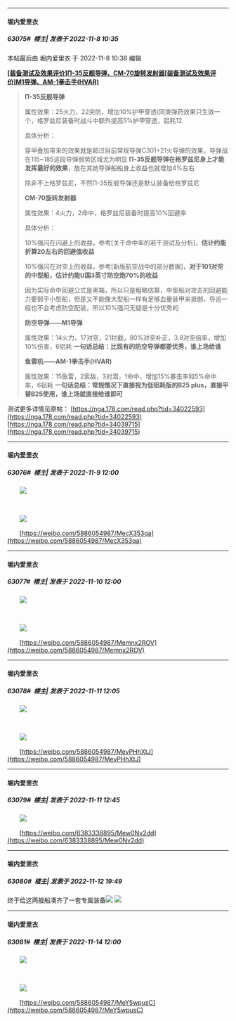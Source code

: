 

*****

####  堀内爱里衣  
##### 63075#         楼主| 发表于 2022-11-8 10:35

 本帖最后由 堀内爱里衣 于 2022-11-8 10:38 编辑 

<strong>[[装备测试及效果评价]П-35反舰导弹、СМ-70旋转发射器](https://nga.178.com/read.php?tid=34022593)
[​[装备测试及效果评价]M1导弹、AM-1拳击手(HVAR)](https://nga.178.com/read.php?tid=34039715)</strong>
 <blockquote><strong>П-35反舰导弹</strong>

属性效果：25火力，22突防，增加10%护甲穿透(同类弹药效果只生效一个，格罗兹尼装备时战斗中额外提高5%护甲穿透，铝耗12

具体分析：

穿甲叠加带来的效果就是超过目前常规导弹C301+21火导弹的效果，导弹战在115~185这段导弹弱势区域尤为明显
<strong>П-35反舰导弹在格罗兹尼身上才能发挥最好的效果</strong>，放在其她导弹船船身上收益也就增加4%左右

除非不上格罗兹尼，不然П-35反舰导弹还是默认装备给格罗兹尼

<strong>СМ-70旋转发射器</strong>

属性效果：4火力，2命中，格罗兹尼装备时提高10%回避率

具体分析：

10%强闪在闪避上的收益，参考[关于命中率的若干测试及分析]，<strong>估计约能折算20左右的回避值收益</strong>

10%强闪在对空上的收益，参考[新版航空战中的部分数据]，<strong>对于101对空的中型船，估计约能U国3英寸防空炮70%的收益</strong>

因为实际命中回避公式是黑箱，所以只是粗略估算，中型船对攻击的回避能力要弱于小型船，但是又不能像大型船一样有足够血量装甲来抵御，导巡一般也不会考虑防空配装，所以10%强闪无疑是十分优秀的

<strong>防空导弹——M1导弹</strong>

属性效果：14火力，17对空，21拦截，80%对空补正，3.8对空倍率，增加10%伤害，6铝耗
<strong>一句话总结：比现有的防空导弹都要优秀，谁上场给谁</strong>

<strong>鱼雷机——AM-1拳击手(HVAR)</strong>

属性效果：15鱼雷，2索敌，3对潜，1命中，增加15%暴击率和5%命中率，6铝耗
<strong>一句话总结：常规情况下直接视为低铝耗版的B25 plus，直接平替B25使用，谁上场就直接给谁即可</strong></blockquote>
测试更多详情见原帖：
[https://nga.178.com/read.php?tid=34022593](https://nga.178.com/read.php?tid=34022593)
[https://nga.178.com/read.php?tid=34039715](https://nga.178.com/read.php?tid=34039715)



*****

####  堀内爱里衣  
##### 63076#         楼主| 发表于 2022-11-9 12:00

       <img src="http://wx2.sinaimg.cn/large/006qlhMLgy1h7ynrfx7lnj31hc0u04d9.jpg" referrerpolicy="no-referrer">

       

       <img src="http://tva1.sinaimg.cn/large/005YzZJTly1h7yqpipazpj30ia0d0jse.jpg" referrerpolicy="no-referrer">

       [https://weibo.com/5886054987/MecX353qa](https://weibo.com/5886054987/MecX353qa)



*****

####  堀内爱里衣  
##### 63077#         楼主| 发表于 2022-11-10 12:00

       <img src="http://wx4.sinaimg.cn/large/006qlhMLgy1h7zvl8v6kqj30t013r7du.jpg" referrerpolicy="no-referrer">

       

       <img src="http://tva1.sinaimg.cn/large/005YzZJTly1h7zwbt2awyj30ib0dbwfe.jpg" referrerpolicy="no-referrer">

       [https://weibo.com/5886054987/Memnx2ROV](https://weibo.com/5886054987/Memnx2ROV)



*****

####  堀内爱里衣  
##### 63078#         楼主| 发表于 2022-11-11 12:05

       <img src="http://wx4.sinaimg.cn/large/006qlhMLgy1h8121j4cm4j31hc0u016s.jpg" referrerpolicy="no-referrer">

       

       <img src="http://tva1.sinaimg.cn/large/005YzZJTly1h8123ll3mpj30i60d1t9r.jpg" referrerpolicy="no-referrer">

       [https://weibo.com/5886054987/MevPHhXtJ](https://weibo.com/5886054987/MevPHhXtJ)



*****

####  堀内爱里衣  
##### 63079#         楼主| 发表于 2022-11-11 12:45

       <img src="http://tva1.sinaimg.cn/large/005YzZJTly1h8138amvfrj30i90alaay.jpg" referrerpolicy="no-referrer">

       [https://weibo.com/6383338895/Mew0Nv2dd](https://weibo.com/6383338895/Mew0Nv2dd)



*****

####  堀内爱里衣  
##### 63080#         楼主| 发表于 2022-11-12 19:49

终于给这两艘船凑齐了一套专属装备<img src="https://static.saraba1st.com/image/smiley/face2017/186.png" referrerpolicy="no-referrer">
<img src="http://tva1.sinaimg.cn/large/005YzZJTly1h82l47xvc9j30ws0qh1kx.jpg" referrerpolicy="no-referrer">



*****

####  堀内爱里衣  
##### 63081#         楼主| 发表于 2022-11-14 12:00

       <img src="http://wx2.sinaimg.cn/large/006qlhMLgy1h84gcbb3l1j30t013rgt3.jpg" referrerpolicy="no-referrer">

       

       <img src="http://tva1.sinaimg.cn/large/005YzZJTly1h84it5z347j30i90dc755.jpg" referrerpolicy="no-referrer">

       [https://weibo.com/5886054987/MeY5wpusC](https://weibo.com/5886054987/MeY5wpusC)

